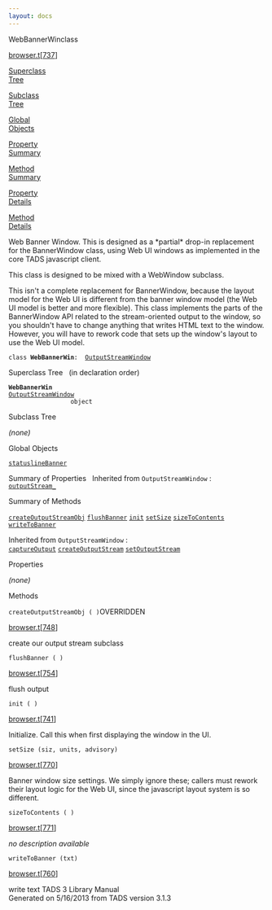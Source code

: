 ```yaml
---
layout: docs
---
```

<span class="title">WebBannerWin</span><span class="type">class</span>

[browser.t](../file/browser.t.html)\[[737](../source/browser.t.html#737)\]

[Superclass  
Tree](#_SuperClassTree_)

[Subclass  
Tree](#_SubClassTree_)

[Global  
Objects](#_ObjectSummary_)

[Property  
Summary](#_PropSummary_)

[Method  
Summary](#_MethodSummary_)

[Property  
Details](#_Properties_)

[Method  
Details](#_Methods_)



Web Banner Window. This is designed as a \*partial\* drop-in replacement
for the BannerWindow class, using Web UI windows as implemented in the
core TADS javascript client.

This class is designed to be mixed with a WebWindow subclass.

This isn't a complete replacement for BannerWindow, because the layout
model for the Web UI is different from the banner window model (the Web
UI model is better and more flexible). This class implements the parts
of the BannerWindow API related to the stream-oriented output to the
window, so you shouldn't have to change anything that writes HTML text
to the window. However, you will have to rework code that sets up the
window's layout to use the Web UI model.

`class `**`WebBannerWin`**` :   `[`OutputStreamWindow`](../object/OutputStreamWindow.html)



<span id="_SuperClassTree_"></span>



<span class="hdln">Superclass Tree</span>   (in declaration order)



**`WebBannerWin`**  
[`OutputStreamWindow`](../object/OutputStreamWindow.html)  
`                 object`  
<span id="_SubClassTree_"></span>



<span class="hdln">Subclass Tree</span>  



*(none)* <span id="_ObjectSummary_"></span>



<span class="hdln">Global Objects</span>  



[`statuslineBanner`](../object/statuslineBanner.html)
<span id="_PropSummary_"></span>



<span class="hdln">Summary of Properties</span>  
Inherited from `OutputStreamWindow` :  
[`outputStream_`](../object/OutputStreamWindow.html#outputStream_)

<span id="_MethodSummary_"></span>



<span class="hdln">Summary of Methods</span>  



[`createOutputStreamObj`](#createOutputStreamObj) [`flushBanner`](#flushBanner) [`init`](#init) [`setSize`](#setSize) [`sizeToContents`](#sizeToContents) [`writeToBanner`](#writeToBanner)

Inherited from `OutputStreamWindow` :  
[`captureOutput`](../object/OutputStreamWindow.html#captureOutput) [`createOutputStream`](../object/OutputStreamWindow.html#createOutputStream) [`setOutputStream`](../object/OutputStreamWindow.html#setOutputStream)

<span id="_Properties_"></span>



<span class="hdln">Properties</span>  



*(none)* <span id="_Methods_"></span>



<span class="hdln">Methods</span>  



<span id="createOutputStreamObj"></span>

`createOutputStreamObj ( )`<span class="rem">OVERRIDDEN</span>

[browser.t](../file/browser.t.html)\[[748](../source/browser.t.html#748)\]



create our output stream subclass



<span id="flushBanner"></span>

`flushBanner ( )`

[browser.t](../file/browser.t.html)\[[754](../source/browser.t.html#754)\]



flush output



<span id="init"></span>

`init ( )`

[browser.t](../file/browser.t.html)\[[741](../source/browser.t.html#741)\]



Initialize. Call this when first displaying the window in the UI.



<span id="setSize"></span>

`setSize (siz, units, advisory)`

[browser.t](../file/browser.t.html)\[[770](../source/browser.t.html#770)\]



Banner window size settings. We simply ignore these; callers must rework
their layout logic for the Web UI, since the javascript layout system is
so different.



<span id="sizeToContents"></span>

`sizeToContents ( )`

[browser.t](../file/browser.t.html)\[[771](../source/browser.t.html#771)\]



*no description available*



<span id="writeToBanner"></span>

`writeToBanner (txt)`

[browser.t](../file/browser.t.html)\[[760](../source/browser.t.html#760)\]



write text
TADS 3 Library Manual  
Generated on 5/16/2013 from TADS version 3.1.3


